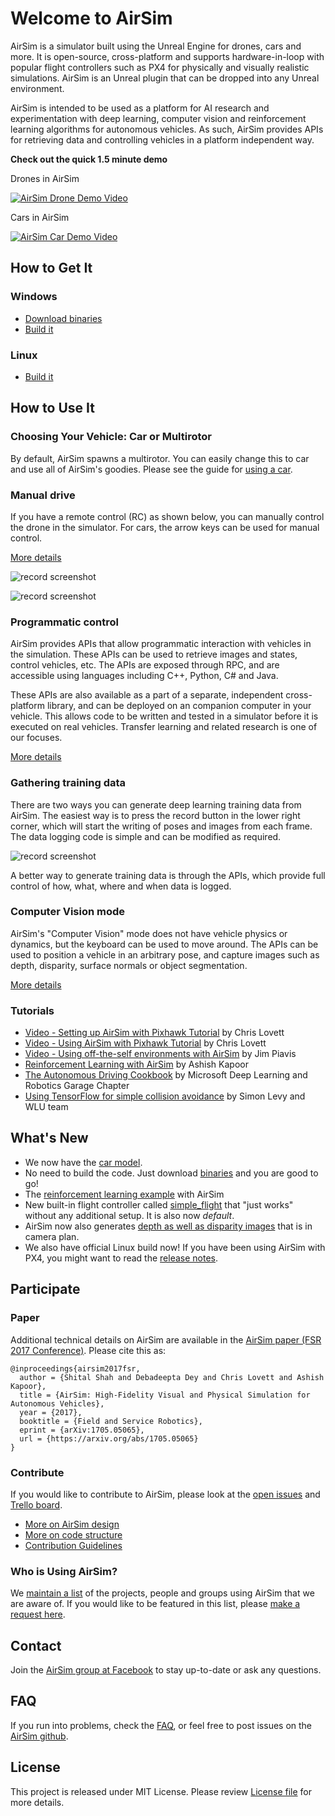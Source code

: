 # Welcome to AirSim

AirSim is a simulator built using the Unreal Engine for drones, cars and more. It is open-source, cross-platform and supports hardware-in-loop with popular flight controllers such as PX4 for physically and visually realistic simulations. AirSim is an Unreal plugin that can be dropped into any Unreal environment.

AirSim is intended to be used as a platform for AI research and experimentation with deep learning, computer vision and reinforcement learning algorithms for autonomous vehicles. As such, AirSim provides APIs for retrieving data and controlling vehicles in a platform independent way.

**Check out the quick 1.5 minute demo**

Drones in AirSim

[![AirSim Drone Demo Video](docs/images/demo_video.png)](https://youtu.be/-WfTr1-OBGQ)

Cars in AirSim

[![AirSim Car Demo Video](docs/images/car_demo_video.png)](https://youtu.be/gnz1X3UNM5Y)

## How to Get It

### Windows
* [Download binaries](docs/use_precompiled.md)
* [Build it](docs/build_windows.md)

### Linux
* [Build it](docs/build_linux.md)

## How to Use It

### Choosing Your Vehicle: Car or Multirotor
By default, AirSim spawns a multirotor. You can easily change this to car and use all of AirSim's goodies. Please see the guide for [using a car](docs/using_car.md).

### Manual drive

If you have a remote control (RC) as shown below, you can manually control the drone in the simulator. For cars, the arrow keys can be used for manual control.

[More details](docs/remote_control.md)

![record screenshot](docs/images/AirSimDroneManual.gif)

![record screenshot](docs/images/AirSimCarManual.gif)


### Programmatic control

AirSim provides APIs that allow programmatic interaction with vehicles in the simulation. These APIs can be used to retrieve images and states, control vehicles, etc. The APIs are exposed through RPC, and are accessible using languages including C++, Python, C# and Java.

These APIs are also available as a part of a separate, independent cross-platform library, and can be deployed on an companion computer in your vehicle. This allows code to be written and tested in a simulator before it is executed on real vehicles. Transfer learning and related research is one of our focuses.

[More details](docs/apis.md)

### Gathering training data

There are two ways you can generate deep learning training data from AirSim. The easiest way is to press the record button in the lower right corner, which will start the writing of poses and images from each frame. The data logging code is simple and can be modified as required.

![record screenshot](docs/images/record_data.png)

A better way to generate training data is through the APIs, which provide full control of how, what, where and when data is logged. 

### Computer Vision mode

AirSim's "Computer Vision" mode does not have vehicle physics or dynamics, but the keyboard can be used to move around. The APIs can be used to position a vehicle in an arbitrary pose, and capture images such as depth, disparity, surface normals or object segmentation. 

[More details](docs/image_apis.md)

### Tutorials

- [Video - Setting up AirSim with Pixhawk Tutorial](https://youtu.be/1oY8Qu5maQQ) by Chris Lovett
- [Video - Using AirSim with Pixhawk Tutorial](https://youtu.be/HNWdYrtw3f0) by Chris Lovett
- [Video - Using off-the-self environments with AirSim](https://www.youtube.com/watch?v=y09VbdQWvQY) by Jim Piavis
- [Reinforcement Learning with AirSim](docs/reinforcement_learning.md) by Ashish Kapoor
- [The Autonomous Driving Cookbook](https://aka.ms/AutonomousDrivingCookbook) by Microsoft Deep Learning and Robotics Garage Chapter
- [Using TensorFlow for simple collision avoidance](https://github.com/simondlevy/AirSimTensorFlow) by Simon Levy and WLU team


## What's New

* We now have the [car model](docs/using_car.md).
* No need to build the code. Just download [binaries](https://github.com/Microsoft/AirSim/releases) and you are good to go!
* The [reinforcement learning example](docs/reinforcement_learning.md) with AirSim
* New built-in flight controller called [simple_flight](docs/simple_flight.md) that "just works" without any additional setup. It is also now *default*. 
* AirSim now also generates [depth as well as disparity images](docs/image_apis.md) that is in camera plan. 
* We also have official Linux build now! If you have been using AirSim with PX4, you might want to read the [release notes](docs/release_notes.md).

## Participate

### Paper

Additional technical details on AirSim are available in the [AirSim paper (FSR 2017 Conference)](https://arxiv.org/abs/1705.05065). Please cite this as:
```
@inproceedings{airsim2017fsr,
  author = {Shital Shah and Debadeepta Dey and Chris Lovett and Ashish Kapoor},
  title = {AirSim: High-Fidelity Visual and Physical Simulation for Autonomous Vehicles},
  year = {2017},
  booktitle = {Field and Service Robotics},
  eprint = {arXiv:1705.05065},
  url = {https://arxiv.org/abs/1705.05065}
}
```

### Contribute

If you would like to contribute to AirSim, please look at the [open issues](https://github.com/microsoft/airsim/issues) and [Trello board](https://trello.com/b/1t2qCeaA/todo).

* [More on AirSim design](docs/design.md)
* [More on code structure](docs/code_structure.md)
* [Contribution Guidelines](docs/contributing.md)


### Who is Using AirSim?

We [maintain a list](docs/who_is_using.md) of the projects, people and groups using AirSim that we are aware of. If you would like to be featured in this list, please [make a request here](https://github.com/microsoft/airsim/issues).

## Contact

Join the [AirSim group at Facebook](https://www.facebook.com/groups/1225832467530667/) to stay up-to-date or ask any questions.

## FAQ

If you run into problems, check the [FAQ](docs/faq.md), or feel free to post issues on the [AirSim github](https://github.com/Microsoft/AirSim/issues).

## License

This project is released under MIT License. Please review [License file](LICENSE) for more details.

